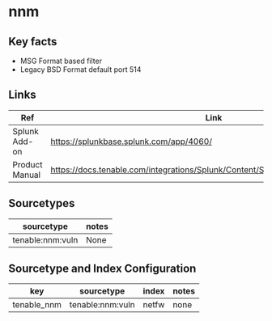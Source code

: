 
# nnm

## Key facts

* MSG Format based filter
* Legacy BSD Format default port 514

## Links

| Ref            | Link                                                                                                    |
|----------------|---------------------------------------------------------------------------------------------------------|
| Splunk Add-on  | <https://splunkbase.splunk.com/app/4060/>                                                                 |
| Product Manual | <https://docs.tenable.com/integrations/Splunk/Content/Splunk2/ProcessWorkflow.htm>                        |

## Sourcetypes

| sourcetype     | notes                                                                                                   |
|----------------|---------------------------------------------------------------------------------------------------------|
| tenable:nnm:vuln        | None                                                                                                    |

## Sourcetype and Index Configuration

| key            | sourcetype     | index          | notes          |
|----------------|----------------|----------------|----------------|
| tenable_nnm      | tenable:nnm:vuln       | netfw          | none          |

